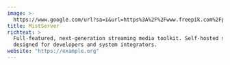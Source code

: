 ```yaml
---
image: >-
  https://www.google.com/url?sa=i&url=https%3A%2F%2Fwww.freepik.com%2Fpremium-photo%2Fastronaut-outer-open-space-planet-earth-stars-provide-background-erforming-space-planet-earth-sunrise-sunset-our-home-iss-elements-this-image-furnished-by-nasa_22483456.htm&psig=AOvVaw0ESVbDBnE-iEjH6MSqpfP9&ust=1664640057880000&source=images&cd=vfe&ved=0CAsQjRxqFwoTCIjCiMzxvPoCFQAAAAAdAAAAABAN
title: MistServer
richtext: >
  Full-featured, next-generation streaming media toolkit. Self-hosted solution
  designed for developers and system integrators.
website: "https://example.org"
---
```

